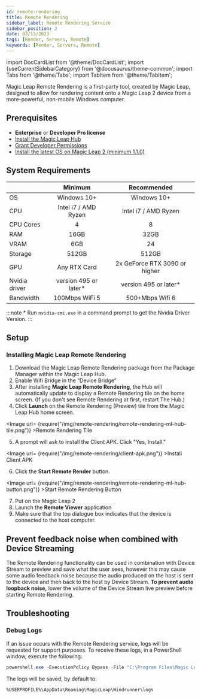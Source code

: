 ```yaml
---
id: remote-rendering
title: Remote Rendering
sidebar_label: Remote Rendering Service
sidebar_position: 2
date: 03/13/2023
tags: [Render, Servers, Remote]
keywords: [Render, Servers, Remote]
---
```


import DocCardList from '@theme/DocCardList';
import {useCurrentSidebarCategory} from '@docusaurus/theme-common';
import Tabs from '@theme/Tabs';
import TabItem from '@theme/TabItem';

Magic Leap Remote Rendering is a first-party tool, created by Magic Leap, designed to allow for rendering content onto a Magic Leap 2 device from a more-powerful, non-mobile Windows computer.

## Prerequisites
- **Enterprise** or **Developer Pro license**
- [Install the Magic Leap Hub](/versioned_docs/version-02-Aug-2023/guides/getting-started/install-the-tools#install-magic-leap-hub)
- [Grant Developer Permissions](/versioned_docs/version-02-Aug-2023/guides/getting-started/granting-permissions)
- [Install the latest OS on Magic Leap 2 (minimum 1.1.0)](/versioned_docs/version-02-Aug-2023/guides/device/updating-the-os/device-flashing-guide#download-the-latest-os-build)

## System Requirements

|                   |        Minimum         |          Recommended          |
| :---------------- | :--------------------: | :---------------------------: |
| OS                |      Windows 10+       |          Windows 10+          |
| CPU               |  Intel i7 / AMD Ryzen  |     Intel i7 / AMD Ryzen      |
| CPU Cores         |           4            |               8               |
| RAM               |          16GB          |             32GB              |
| VRAM              |          6GB           |              24               |
| Storage           |         512GB          |             512GB             |
| GPU               |      Any RTX Card      | 2x GeForce RTX 3090 or higher |
| Nvidia driver     | version 495 or later\* |    version 495 or later\*     |
| Bandwidth         |    100Mbps WiFi 5      |          500+Mbps Wifi 6          |

:::note \* Run `nvidia-smi.exe` in a command prompt to get the Nvidia Driver Version.
:::

## Setup

### Installing Magic Leap Remote Rendering

1. Download the Magic Leap Remote Rendering package from the Package Manager within the Magic Leap Hub.
2. Enable Wifi Bridge in the “Device Bridge”
3. After installing **Magic Leap Remote Rendering**, the Hub will automatically update to display a Remote Rendering
tile on the home screen. (If you don't see Remote Rendering at first, restart The Hub.)
4. Click **Launch** on the Remote Rendering (Preview) tile from the Magic Leap Hub home screen.

<Image url= {require("/img/remote-rendering/remote-rendering-ml-hub-tile.png")} >Remote Rendering Tile</Image>

5. A prompt will ask to install the Client APK. Click "Yes, Install."

<Image url= {require("/img/remote-rendering/client-apk.png")} >Install Client APK</Image>

6. Click the **Start Remote Render** button.

<Image url= {require("/img/remote-rendering/remote-rendering-ml-hub-button.png")} >Start Remote Rendering Button</Image>

7. Put on the Magic Leap 2
8. Launch the **Remote Viewer** application
9. Make sure that the top dialogue box indicates that the device is connected to the host
   computer.

## Prevent feedback noise when combined with Device Streaming

The Remote Rendering functionality can be used in combination with Device Stream to preview and save what the user sees, however this may cause some audio feedback noise because the audio produced on the host is sent to the device and then back to the host by Device Stream. **To prevent audio loopback noise,** lower the volume of the Device Stream live preview before starting Remote Rendering.

## Troubleshooting

### Debug Logs

If an issue occurs with the Remote Rendering service, logs will be requested for support purposes. To receive these logs, in a PowerShell window, execute the following:

<Tabs groupId="operating-systems">
  <TabItem value="windows" label="Windows">

```powershell
powershell.exe -ExecutionPolicy Bypass -File "C:\Program Files\Magic Leap Remote Rendering\DebuggerScript.ps1"
```

The logs will be saved, by default to:

`%USERPROFILE%\AppData\Roaming\MagicLeap\Windrunner\logs`

  </TabItem>
</Tabs>


